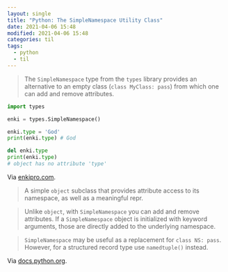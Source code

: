 ```yaml
---
layout: single
title: "Python: The SimpleNamespace Utility Class"
date: 2021-04-06 15:48
modified: 2021-04-06 15:48
categories: til
tags:
  - python
  - til
---
```


> The `SimpleNamespace` type from the `types` library provides an alternative to an empty class
> (`class MyClass: pass`) from which one can add and remove attributes.

```python
import types

enki = types.SimpleNamespace()

enki.type = 'God'
print(enki.type) # God

del enki.type
print(enki.type)
# object has no attribute 'type'
```

Via [enkipro.com](https://app.enkipro.com/public/insight/56cf076ee4eff806006ee822).

> A simple `object` subclass that provides attribute access to its namespace, as well as a meaningful repr.

> Unlike `object`, with `SimpleNamespace` you can add and remove attributes.
> If a `SimpleNamespace` object is initialized with keyword arguments,
> those are directly added to the underlying namespace.

> `SimpleNamespace` may be useful as a replacement for `class NS: pass`.
> However, for a structured record type use `namedtuple()` instead.

Via [docs.python.org](https://docs.python.org/3.5/library/types.html#additional-utility-classes-and-functions).
